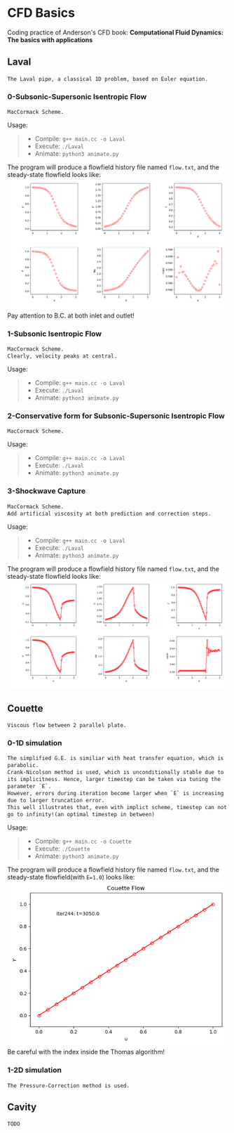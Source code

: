 # CFD Basics
Coding practice of Anderson's CFD book: __Computational Fluid Dynamics: The basics with applications__

## Laval
    The Laval pipe, a classical 1D problem, based on Euler equation.
### 0-Subsonic-Supersonic Isentropic Flow
    MacCormack Scheme.
Usage:
> * Compile: `g++ main.cc -o Laval`
> * Execute: `./Laval`
> * Animate: `python3 animate.py`

The program will produce a flowfield history file named `flow.txt`, and the steady-state flowfield looks like:  
![steady-laval](Laval/0/steady.png)
Pay attention to B.C. at both inlet and outlet!

### 1-Subsonic Isentropic Flow
    MacCormack Scheme.  
    Clearly, velocity peaks at central.
    
Usage:
> * Compile: `g++ main.cc -o Laval`
> * Execute: `./Laval`
> * Animate: `python3 animate.py`

### 2-Conservative form for Subsonic-Supersonic Isentropic Flow
    MacCormack Scheme.
    
Usage:
> * Compile: `g++ main.cc -o Laval`
> * Execute: `./Laval`
> * Animate: `python3 animate.py`

### 3-Shockwave Capture
    MacCormack Scheme.  
	Add artificial viscosity at both prediction and correction steps.

Usage:
> * Compile: `g++ main.cc -o Laval`
> * Execute: `./Laval`
> * Animate: `python3 animate.py`

The program will produce a flowfield history file named `flow.txt`, and the steady-state flowfield looks like:  
![steady-shock](Laval/3/steady.png)

## Couette
	Viscous flow between 2 parallel plate.  
### 0-1D simulation
	The simplified G.E. is similiar with heat transfer equation, which is parabolic.  
	Crank-Nicolson method is used, which is unconditionally stable due to its implicitness. Hence, larger timestep can be taken via tuning the parameter `E`.  
	However, errors during iteration become larger when `E` is increasing due to larger truncation error.  
	This well illustrates that, even with implict scheme, timestep can not go to infinity!(an optimal timestep in between)

Usage:
> * Compile: `g++ main.cc -o Couette`
> * Execute: `./Couette`
> * Animate: `python3 animate.py`

The program will produce a flowfield history file named `flow.txt`, and the steady-state flowfield(with `E=1.0`) looks like:  
![steady-couette](Couette/0/steady.png)
Be careful with the index inside the Thomas algorithm!

### 1-2D simulation
	The Pressure-Correction method is used.

## Cavity
    TODO